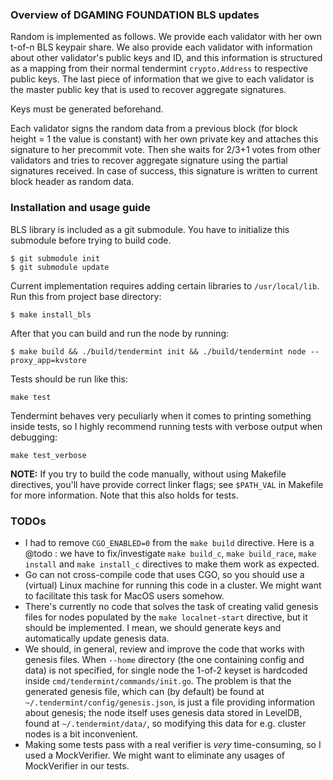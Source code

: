 ### Overview of DGAMING FOUNDATION BLS updates

Random is implemented as follows. We provide each validator with her own t-of-n BLS keypair share. We also provide each validator with information about other validator's public keys and ID, and this information is structured as a mapping from their normal tendermint `crypto.Address` to respective public keys. The last piece of information that we give to each validator is the master public key that is used to recover aggregate signatures.

Keys must be generated beforehand.

Each validator signs the random data from a previous block (for block height = 1 the value is constant) with her own private key and attaches this signature to her precommit vote. Then she waits for 2/3+1 votes from other validators and tries to recover aggregate signature using the partial signatures received. In case of success, this signature is written to current block header as random data.

### Installation and usage guide

BLS library is included as a git submodule. You have to initialize this submodule before trying to build code.

```
$ git submodule init
$ git submodule update
```

Current implementation requires adding certain libraries to `/usr/local/lib`. Run this from project base directory:

```
$ make install_bls
```

After that you can build and run the node by running:

```
$ make build && ./build/tendermint init && ./build/tendermint node --proxy_app=kvstore
```

Tests should be run like this:

```
make test
```

Tendermint behaves very peculiarly when it comes to printing something inside tests, so I highly recommend running tests with verbose output when debugging:

```
make test_verbose
```

**NOTE:** If you try to build the code manually, without using Makefile directives, you'll have provide correct linker flags; see `$PATH_VAL` in Makefile for more information. Note that this also holds for tests.

### TODOs
 
* I had to remove `CGO_ENABLED=0` from the `make build` directive. Here is a @todo : we have to fix/investigate `make build_c`, `make build_race`, `make install` and `make install_c` directives to make them work as expected.   
* Go can not cross-compile code that uses CGO, so you should use a (virtual) Linux machine for running this code in a cluster. We might want to facilitate this task for MacOS users somehow.
* There's currently no code that solves the task of creating valid genesis files for nodes populated by the `make localnet-start` directive, but it should be implemented. I mean, we should generate keys and automatically update genesis data.
* We should, in general, review and improve the code that works with genesis files. When `--home` directory (the one containing config and data) is not specified, for single node the 1-of-2 keyset is hardcoded inside `cmd/tendermint/commands/init.go`. The problem is that the generated genesis file, which can (by default) be found at `~/.tendermint/config/genesis.json`, is just a file providing information about genesis; the node itself uses genesis data stored in LevelDB, found at `~/.tendermint/data/`, so modifying this data for e.g. cluster nodes is a bit inconvenient.
* Making some tests pass with a real verifier is *very* time-consuming, so I used a MockVerifier. We might want to eliminate any usages of MockVerifier in our tests.
